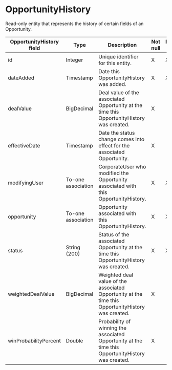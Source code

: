 # OpportunityHistory

Read-only entity that represents the history of certain fields of an Opportunity.

| **OpportunityHistory field** | **Type** | **Description** | **Not null** | **Read-only** |
| --- | --- | --- | --- | --- |
| id | Integer | Unique identifier for this entity. | X | X |
| dateAdded | Timestamp | Date this OpportunityHistory was added. | X | X |
| dealValue | BigDecimal | Deal value of the associated Opportunity at the time this OpportunityHistory was created. | X | |
| effectiveDate | Timestamp | Date the status change comes into effect for the associated Opportunity. | X | |
| modifyingUser | To-one association | CorporateUser who modified the Opportunity associated with this OpportunityHistory. | X | X |
| opportunity | To-one association | Opportunity associated with this OpportunityHistory. | X | X |
| status | String (200) | Status of the associated Opportunity at the time this OpportunityHistory was created. | X | X |
| weightedDealValue | BigDecimal | Weighted deal value of the associated Opportunity at the time this OpportunityHistory was created. | X | |
| winProbabilityPercent | Double | Probability of winning the associated Opportunity at the time this OpportunityHistory was created. | X | |